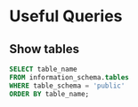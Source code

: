 # Useful Queries

## Show tables

```sql
SELECT table_name
FROM information_schema.tables
WHERE table_schema = 'public'
ORDER BY table_name;
```